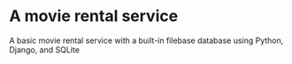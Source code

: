 # A movie rental service
A basic movie rental service with a built-in filebase database using Python, Django, and SQLite

